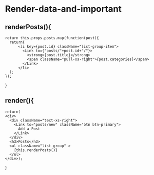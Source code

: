 # Render-data-and-important

  ## renderPosts(){
    return this.props.posts.map(function(post){
      return(
          <li key={post.id} className="list-group-item">
            <Link to={"posts/"+post.id+"/"}>
              <strong>{post.title}</strong>
              <span className="pull-xs-right">{post.categories}</span>
            </Link>
          </li>
      );
    });
  }



 ## render(){
    return(
    <div>
      <div className="text-xs-right">
        <Link to="posts/new" className="btn btn-primary">
          Add a Post
        </Link>
      </div>
      <h3>Posts</h3>
      <ul className="list-group" >
        {this.renderPosts()}
      </ul>
    </div>);
  }
